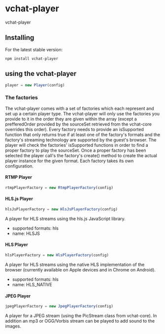 # vchat-player

vchat-player

## Installing

For the latest stable version:

```
npm install vchat-player
```

## using the vchat-player

``` javascript
player = new Player(config)
```

### The factories

The vchat-player comes with a set of factories which each represent and set up a certain player type. The vchat-player will only use the factories you provide to it in the order they are given within the array (except a prefferedOrder provided by the sourceSet retrieved from the vchat-core overrides this order).
Every factory needs to provide an isSupported function that only returns true if at least one of the factory's formats and the factory's streaming technology are supported by the guest's browser.
The player will check the factories' isSupported functions in order to find a proper factory to play the sourceSet. Once a proper factory has been selected the player call's the factory's create() method to create the actual player instance for the given format.
Each factory takes its own configuration.

#### RTMP Player

``` javascript
rtmpPlayerFactory = new RtmpPlayerFactory(config)
```

#### HLS.js Player

``` javascript
hlsJsPlayerFactory = new HlsJsPlayerFactory(config)
```

A player for HLS streams using the hls.js JavaScript library.

* supported formats: hls
* name:              HLSJS

#### HLS Player

``` javascript
hlsPlayerFactory = new HlsPlayerFactory(config)
```

A player for HLS streams using the native HLS implementation of the browser (currently available on Apple devices and in Chrome on Android).

* supported formats: hls
* name:              HLS_NATIVE

#### JPEG Player

``` javascript
jpegPlayerFactory = new JpegPlayerFactory(config)
```

A player for a JPEG stream (using the PicStream class from vchat-core). In addition an mp3 or OGG/Vorbis stream can be played to add sound to the images.
